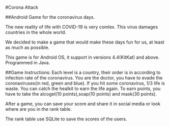 #Corona Attack

##Android Game for the coronavirus days.

The new reality of life with COVID-19 is very comlex.
This virus damages countries in the whole world.

We decided to make a game that would make these days fun for us,
at least as much as possible.

This game is for Android OS, it support in versions 4.4(KitKat) and above.
Programmed in Java.

##Game Instructions:
Each level is a country, their order is in according to infection rate of the coronavirus.
You are the doctor, you have to evade the coronaviruses(in red, green and blue).
If you hit some coronavirus, 1/3 life is waste.
You can catch the healkit to earn the life again.
To earn points, you have to take the alcogel(10 points),soap(10 points) and mask(30 points).

After a game, you can save your score and share it in social media or look where are you in the rank table.

The rank table use SQLite to save the scores of the users.

